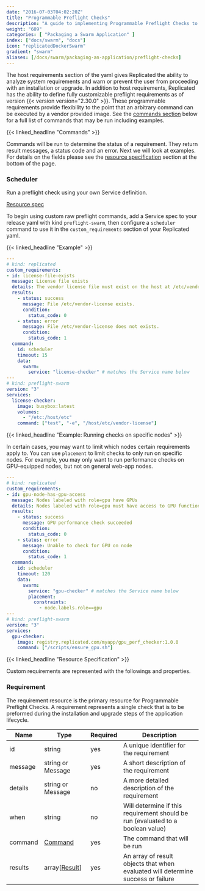 ```yaml
---
date: "2016-07-03T04:02:20Z"
title: "Programmable Preflight Checks"
description: "A guide to implementing Programmable Preflight Checks to analyze customer systems to determine if the environment meets the minimum requirements for installation or update."
weight: "609"
categories: [ "Packaging a Swarm Application" ]
index: ["docs/swarm", "docs"]
icon: "replicatedDockerSwarm"
gradient: "swarm"
aliases: [/docs/swarm/packaging-an-application/preflight-checks]
---
```


The host requirements section of the yaml gives Replicated the ability to analyze system requirements and warn or prevent the user from proceeding with an installation or upgrade. In addition to host requirements, Replicated has the ability to define fully customizable preflight requirements as of version {{< version version="2.30.0" >}}. These programmable requirements provide flexibility to the point that an arbitrary command can be executed by a vendor provided image. See the [commands section](#commands) below for a full list of commands that may be run including examples.

{{< linked_headline "Commands" >}}

Commands will be run to determine the status of a requirement. They return result messages, a status code and an error. Next we will look at examples. For details on the fields please see the [resource specification](#resource-specification) section at the bottom of the page.

### Scheduler

Run a preflight check using your own Service definition.

[Resource spec](/docs/swarm/packaging-an-application/commands-reference/#scheduler)

To begin using custom raw preflight commands, add a Service spec to your release yaml with kind `preflight-swarm`, then configure a `scheduler` command to use it in the `custom_requirements` section of your Replicated yaml.

{{< linked_headline "Example" >}}

```yaml
---
# kind: replicated
custom_requirements:
- id: license-file-exists
  message: License file exists
  details: The vendor license file must exist on the host at /etc/vendor-license
  results:
    - status: success
      message: File /etc/vendor-license exists.
      condition:
        status_code: 0
    - status: error
      message: File /etc/vendor-license does not exists.
      condition:
        status_code: 1
  command:
    id: scheduler
    timeout: 15
    data:
      swarm:
        service: "license-checker" # matches the Service name below
---
# kind: preflight-swarm
version: "3"
services:
  license-checker:
    image: busybox:latest
    volumes:
      - "/etc:/host/etc"
    command: ["test", "-e", "/host/etc/vendor-license"]
```

{{< linked_headline "Example: Running checks on specific nodes" >}}

In certain cases, you may want to limit which nodes certain requirements apply to. You can use `placement` to
limit checks to only run on specific nodes. For example, you may only want to run performance checks on GPU-equipped nodes, but not on general web-app nodes.

```yaml
---
# kind: replicated
custom_requirements:
- id: gpu-node-has-gpu-access
  message: Nodes labeled with role=gpu have GPUs
  details: Nodes labeled with role=gpu must have access to GPU functionality
  results:
    - status: success
      message: GPU performance check succeeded
      condition:
        status_code: 0
    - status: error
      message: Unable to check for GPU on node
      condition:
        status_code: 1
  command:
    id: scheduler
    timeout: 120
    data:
      swarm:
        service: "gpu-checker" # matches the Service name below
        placement:
          constraints:
            - node.labels.role==gpu
---
# kind: preflight-swarm
version: "3"
services:
  gpu-checker:
    image: registry.replicated.com/myapp/gpu_perf_checker:1.0.0
    command: ["/scripts/ensure_gpu.sh"]
```

{{< linked_headline "Resource Specification" >}}

Custom requirements are represented with the followings and properties.

### Requirement

The requirement resource is the primary resource for Programmable Preflight Checks. A requirement represents a single check that is to be preformed during the installation and upgrade steps of the application lifecycle.

| **Name** | **Type** | **Required** | **Description** |
|----------|----------|--------------|-----------------|
| id | string | yes | A unique identifier for the requirement |
| message | string or Message | yes | A short description of the requirement |
| details | string or Message | no | A more detailed description of the requirement |
| when | string | no | Will determine if this requirement should be run (evaluated to a boolean value) |
| command | [Command](/docs/swarm/packaging-an-application/commands-reference/#command) | yes | The command that will be run |
| results | array\[[Result](/docs/swarm/packaging-an-application/commands-reference/#result)\] | yes | An array of result objects that when evaluated will determine success or failure |
